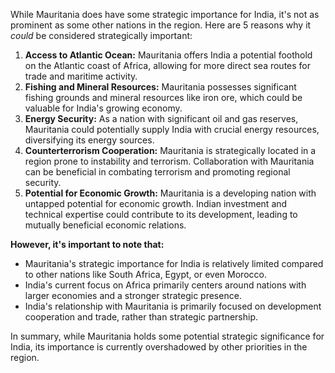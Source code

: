 While Mauritania does have some strategic importance for India, it's not as prominent as some other nations in the region. Here are 5 reasons why it *could* be considered strategically important:

1. **Access to Atlantic Ocean:** Mauritania offers India a potential foothold on the Atlantic coast of Africa, allowing for more direct sea routes for trade and maritime activity.
2. **Fishing and Mineral Resources:** Mauritania possesses significant fishing grounds and mineral resources like iron ore, which could be valuable for India's growing economy.
3. **Energy Security:**  As a nation with significant oil and gas reserves, Mauritania could potentially supply India with crucial energy resources, diversifying its energy sources.
4. **Counterterrorism Cooperation:** Mauritania is strategically located in a region prone to instability and terrorism. Collaboration with Mauritania can be beneficial in combating terrorism and promoting regional security.
5. **Potential for Economic Growth:** Mauritania is a developing nation with untapped potential for economic growth. Indian investment and technical expertise could contribute to its development, leading to mutually beneficial economic relations.

**However, it's important to note that:**

* Mauritania's strategic importance for India is relatively limited compared to other nations like South Africa, Egypt, or even Morocco. 
* India's current focus on Africa primarily centers around nations with larger economies and a stronger strategic presence.
* India's relationship with Mauritania is primarily focused on development cooperation and trade, rather than strategic partnership.

In summary, while Mauritania holds some potential strategic significance for India, its importance is currently overshadowed by other priorities in the region. 
